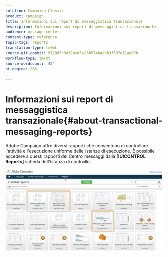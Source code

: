 ```yaml
---
solution: Campaign Classic
product: campaign
title: Informazioni sui report di messaggistica transazionale
description: Informazioni sui report di messaggistica transazionale
audience: message-center
content-type: reference
topic-tags: reports
translation-type: tm+mt
source-git-commit: 972885c3a38bcd3a260574bacbb3f507e11ae05b
workflow-type: tm+mt
source-wordcount: '45'
ht-degree: 26%

---
```



# Informazioni sui report di messaggistica transazionale{#about-transactional-messaging-reports}

 Adobe Campaign offre diversi rapporti che consentono di controllare l&#39;attività e l&#39;esecuzione uniforme delle istanze di esecuzione. È possibile accedere a questi rapporti del Centro messaggi dalla **[!UICONTROL Reports]** scheda dell&#39;istanza di controllo.

![](assets/messagecenter_reporting_002.png)

